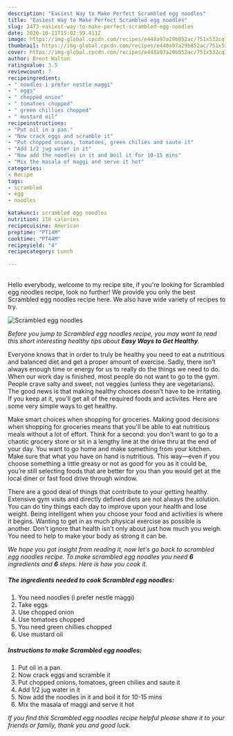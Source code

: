 ```yaml
---
description: "Easiest Way to Make Perfect Scrambled egg noodles"
title: "Easiest Way to Make Perfect Scrambled egg noodles"
slug: 2473-easiest-way-to-make-perfect-scrambled-egg-noodles
date: 2020-10-11T15:02:59.411Z
image: https://img-global.cpcdn.com/recipes/e448a97a29b852ac/751x532cq70/scrambled-egg-noodles-recipe-main-photo.jpg
thumbnail: https://img-global.cpcdn.com/recipes/e448a97a29b852ac/751x532cq70/scrambled-egg-noodles-recipe-main-photo.jpg
cover: https://img-global.cpcdn.com/recipes/e448a97a29b852ac/751x532cq70/scrambled-egg-noodles-recipe-main-photo.jpg
author: Brent Walton
ratingvalue: 3.5
reviewcount: 7
recipeingredient:
- " noodles i prefer nestle maggi"
- " eggs"
- " chopped onion"
- " tomatoes chopped"
- " green chillies chopped"
- " mustard oil"
recipeinstructions:
- "Put oil in a pan."
- "Now crack eggs and scramble it"
- "Put chopped onions, tomatoes, green chilies and saute it"
- "Add 1/2 jug water in it"
- "Now add the noodles in it and boil it for 10-15 mins"
- "Mix the masala of maggi and serve it hot"
categories:
- Recipe
tags:
- scrambled
- egg
- noodles

katakunci: scrambled egg noodles 
nutrition: 118 calories
recipecuisine: American
preptime: "PT14M"
cooktime: "PT44M"
recipeyield: "4"
recipecategory: Lunch

---
```

<br>
Hello everybody, welcome to my recipe site, if you're looking for Scrambled egg noodles recipe, look no further! We provide you only the best Scrambled egg noodles recipe here. We also have wide variety of recipes to try.
<br>


![Scrambled egg noodles](https://img-global.cpcdn.com/recipes/e448a97a29b852ac/751x532cq70/scrambled-egg-noodles-recipe-main-photo.jpg)

<i>Before you jump to Scrambled egg noodles recipe, you may want to read this short interesting healthy tips about <strong>Easy Ways to Get Healthy</strong>.</i>

Everyone knows that in order to truly be healthy you need to eat a nutritious and balanced diet and get a proper amount of exercise. Sadly, there isn't always enough time or energy for us to really do the things we need to do. When our work day is finished, most people do not want to go to the gym. People crave salty and sweet, not veggies (unless they are vegetarians). The good news is that making healthy choices doesn’t have to be irritating. If you keep at it, you'll get all of the required foods and activites. Here are some very simple ways to get healthy.

Make smart choices when shopping for groceries. Making good decisions when shopping for groceries means that you'll be able to eat nutritious meals without a lot of effort. Think for a second: you don't want to go to a chaotic grocery store or sit in a lengthy line at the drive thru at the end of your day. You want to go home and make something from your kitchen. Make sure that what you have on hand is nutritious. This way—even if you choose something a little greasy or not as good for you as it could be, you’re still selecting foods that are better for you than you would get at the local diner or fast food drive through window.

There are a good deal of things that contribute to your getting healthy. Extensive gym visits and directly defined diets are not always the solution. You can do tiny things each day to improve upon your health and lose weight. Being intelligent when you choose your food and activities is where it begins. Wanting to get in as much physical exercise as possible is another. Don't ignore that health isn't only about just how much you weigh. You need to help to make your body as strong it can be. 


<i>We hope you got insight from reading it, now let's go back to scrambled egg noodles recipe. To make scrambled egg noodles you need <strong>6</strong> ingredients and <strong>6</strong> steps. Here is how you cook it.
</i>

##### The ingredients needed to cook Scrambled egg noodles:

1. You need  noodles (i prefer nestle maggi)
1. Take  eggs
1. Use  chopped onion
1. Use  tomatoes chopped
1. You need  green chillies chopped
1. Use  mustard oil


##### Instructions to make Scrambled egg noodles:

1. Put oil in a pan.
1. Now crack eggs and scramble it
1. Put chopped onions, tomatoes, green chilies and saute it
1. Add 1/2 jug water in it
1. Now add the noodles in it and boil it for 10-15 mins
1. Mix the masala of maggi and serve it hot


<i>If you find this Scrambled egg noodles recipe helpful please share it to your friends or family, thank you and good luck.</i>
